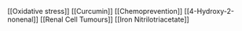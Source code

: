 [[Oxidative stress]]
[[Curcumin]]
[[Chemoprevention]]
[[4-Hydroxy-2-nonenal]]
[[Renal Cell Tumours]]
[[Iron Nitrilotriacetate]]
